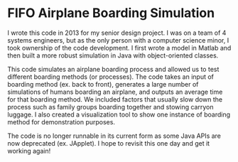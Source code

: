 # FIFO Airplane Boarding Simulation

I wrote this code in 2013 for my senior design project. I was on a team of 4 systems engineers, but as the only person with a computer science minor, I took ownership of the code development. 
I first wrote a model in Matlab and then built a more robust simulation in Java with object-oriented classes.   

This code simulates an airplane boarding process and allowed us to test different boarding methods (or processes). 
The code takes an input of boarding method (ex. back to front), generates a large number of simulations of humans boarding an airplane, and outputs an average time for that boarding method.
We included factors that usually slow down the process such as family groups boarding together and stowing carryon luggage. 
I also created a visualization tool to show one instance of boarding method for demonstration purposes. 

The code is no longer runnable in its current form as some Java APIs are now deprecated (ex. JApplet). 
I hope to revisit this one day and get it working again!

